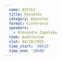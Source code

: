 ```yaml
---
  name: d2t1k2
  title: Keynotes
  category: Keynotes
  format: Conférence
  speakers: 
    - Alexandre Zapolsky
  room: Auditorium
  slot: 04/10/2025
  time_start: '09h15'
  time_end: '10h00'
---
```


